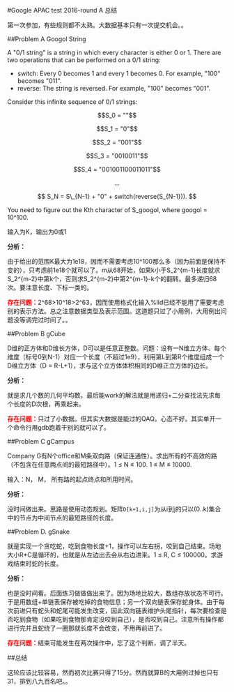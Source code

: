 #Google APAC test 2016-round A 总结

第一次参加，有些规则都不太熟。大数据基本只有一次提交机会。。

##Problem A Googol String

 A "0/1 string" is a string in which every character is either 0 or 1. There are two operations that can be performed on a 0/1 string:

- switch: Every 0 becomes 1 and every 1 becomes 0. For example, "100" becomes "011".
- reverse: The string is reversed. For example, "100" becomes "001".

Consider this infinite sequence of 0/1 strings:

$$S_0 = ""$$

$$S_1 = "0"$$

$$S_2 = "001"$$

$$S_3 = "0010011"$$

$$S_4 = "001001100011011"$$

$$...$$

$$ S_N = S\_{N-1} + "0" + switch(reverse(S_{N-1})). $$

You need to figure out the Kth character of S_googol, where googol = 10^100. 

输入为K，输出为0或1

**分析：**

由于给出的范围K最大为1e18，因而不需要考虑10^100那么多（因为前面是保持不变的），只考虑前1e18个就可以了。m从68开始，如果k小于S_2^{m-1}长度就求S_2^{m-2}中第k个，否则求S_2^{m-2}中第2^{m-1}-k个的翻转。最多递归68次。要注意长度、下标一类的。

<font color="#FF0000">**存在问题：**</font>2^68>10^18>2^63，因而使用格式化输入%lld已经不能用了需要考虑别的表示方法。总之注意数据类型及表示范围。这道题只过了小用例，大用例出问题没等调完过时间了。。

##Problem B gCube

D维的正方体和D维长方体，D可以是任意正整数。问题：设有一N维立方体、每个维度（标号0到N-1）对应一个长度（不超过1e9），利用第L到第R个维度组成一个D维立方体（D = R-L+1），求与这个立方体体积相同的D维正立方体的边长。

**分析：**

就是求几个数的几何平均数。最后能work的解法就是用递归+二分查找法先求每个长度的D次根，再乘起来。

<font color="#FF0000">**存在问题：**</font>只过了小数据。但其实大数据是能过的QAQ。心态不好。其实单开一个命令行用gdb跑着干别的就可以了。

##Problem C gCampus

Company G有N个office和M条双向路（保证连通性）。求出所有的不高效的路（不包含在任意两点间的最短路径中）。1 ≤ N ≤ 100. 1 ≤ M ≤ 10000.

输入：N， M， 所有路的起点终点和所用时间。

**分析：**

没时间做出来。思路是使用动态规划。矩阵`D[k+1,i,j]`为从i到j的只以(0..k)集合中的节点为中间节点的最短路径的长度。

##Problem D. gSnake

就是实现一个贪吃蛇，吃到食物长度+1，操作可以左右拐，咬到自己结束。场地大小R*C是循环的，也就是从左边出去会从右边进来。1 ≤ R, C ≤ 100000。求游戏结束时蛇的长度。

**分析：**

也是没时间看。后面练习做做做出来了。因为场地比较大，数组存放状态不可行。于是用数组+单链表保存被吃掉的食物信息；另一个双向链表保存蛇身体。由于每次前进只有蛇头和蛇尾可能发生改变，因此双向链表维护头尾指针，每次要检查是否吃到食物（如果吃到食物那肯定没咬到自己），是否咬到自己。注意所有操作都进行完并且蛇绕了一圈那就长度不会改变，不用再前进了。

<font color="#FF0000">**存在问题：**</font>结束可能发生在两次操作中，忘了这个判断，调了半天。

##总结

这轮应该比较容易，然而初次比赛只得了15分。然而就算B的大用例过掉也只有31，排到八九百名吧。。

</br></br></br></br>